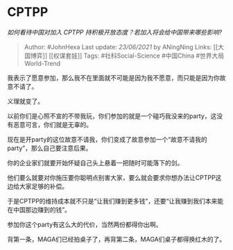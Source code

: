 # CPTPP
*如何看待中国对加入 CPTPP 持积极开放态度？若加入将会给中国带来哪些影响?*

> Author: #JohnHexa
Last update: *23/06/2021* by ANingNing
Links: [[大国博弈]] [[权谋套娃]]
Tags: #社科Social-Science #中国China #世界大局World-Trend 

 
我表示了愿意参加，那么我不在里面就不可能是因为我不愿意，而只能是因为你故意不请了。

义理就变了。

以前你们是心照不宣的不带我玩，你们参加的就是一个碰巧我没来的party，这没有恶意可言，你们就是无辜的。

现在是开party的这位故意不请我，你们变成了故意参加一个“故意不请我的party”，那么自己要注意后果。

你的企业家们就要开始怀疑自己头上悬着一把随时可能落下的剑。

他们要么就要对你施压要你聪明点别害大家，要么就会要求你想办法让CPTPP这边给大家足够的补偿。

于是CPTPP的维持成本就不只是“让我们赚到更多钱”，还要“让我赚到我们本来能在中国那边赚到的钱”。

参加你这个party有这么大的代价，当然两份都得你出啊。

背第一条，MAGA们已经拍桌子了，再背第二条，MAGA们桌子都得换红木的了。



